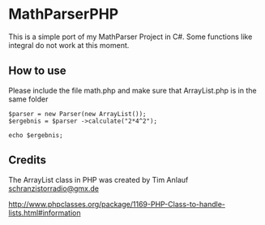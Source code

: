 # MathParserPHP
This is a simple port of my MathParser Project in C#. Some functions like integral do not work at this moment.

## How to use
Please include the file math.php and make sure that ArrayList.php is in the same folder
```
$parser = new Parser(new ArrayList());
$ergebnis = $parser ->calculate("2*4^2");

echo $ergebnis;
```
## Credits

The ArrayList class in PHP was created by Tim Anlauf <schranzistorradio@gmx.de>

http://www.phpclasses.org/package/1169-PHP-Class-to-handle-lists.html#information

